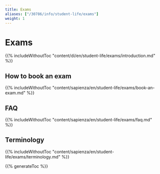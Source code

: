 ```yaml
---
title: Exams
aliases: ["/30786/info/student-life/exams"]
weight: 1
---
```


# Exams

{{% includeWithoutToc "content/di/en/student-life/exams/introduction.md" %}}

## How to book an exam

{{% includeWithoutToc "content/sapienza/en/student-life/exams/book-an-exam.md" %}}

## FAQ

{{% includeWithoutToc "content/sapienza/en/student-life/exams/faq.md" %}}

## Terminology

{{% includeWithoutToc "content/sapienza/en/student-life/exams/terminology.md" %}}

{{% generateToc %}}
